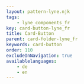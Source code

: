 ```yaml
---
layout: pattern-lyne.njk
tags: 
    - lyne_components_fr
key: card-button-lyne_fr
title: Card-Button
parent: card-folder-lyne_fr
keywords: card-button
order: 110
excludeInNavigation: true
availablelanguages: 
    - de
    - en
---
```

